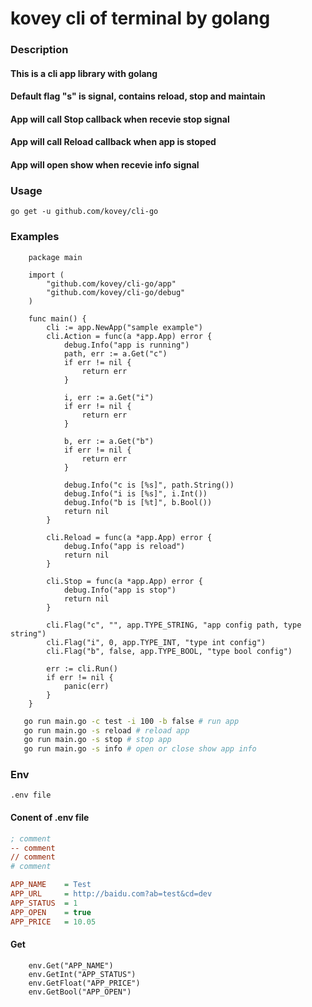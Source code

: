 # kovey cli of terminal by golang
### Description
#### This is a cli app library with golang
#### Default flag "s" is signal, contains reload, stop and maintain
#### App will call Stop callback when recevie stop signal
#### App will call Reload callback when app is stoped
#### App will open show when recevie info signal
### Usage
    go get -u github.com/kovey/cli-go
### Examples
```golang
    package main

    import (
        "github.com/kovey/cli-go/app"
        "github.com/kovey/cli-go/debug"
    )

    func main() {
        cli := app.NewApp("sample example")
        cli.Action = func(a *app.App) error {
            debug.Info("app is running")
            path, err := a.Get("c")
            if err != nil {
                return err
            }

            i, err := a.Get("i")
            if err != nil {
                return err
            }

            b, err := a.Get("b")
            if err != nil {
                return err
            }

            debug.Info("c is [%s]", path.String())
            debug.Info("i is [%s]", i.Int())
            debug.Info("b is [%t]", b.Bool())
            return nil
        }

        cli.Reload = func(a *app.App) error {
            debug.Info("app is reload")
            return nil
        }

        cli.Stop = func(a *app.App) error {
            debug.Info("app is stop")
            return nil
        }

        cli.Flag("c", "", app.TYPE_STRING, "app config path, type string")
        cli.Flag("i", 0, app.TYPE_INT, "type int config")
        cli.Flag("b", false, app.TYPE_BOOL, "type bool config")

        err := cli.Run()
        if err != nil {
            panic(err)
        }
    }

```
```bash
   go run main.go -c test -i 100 -b false # run app
   go run main.go -s reload # reload app
   go run main.go -s stop # stop app
   go run main.go -s info # open or close show app info
```
### Env
    .env file
#### Conent of .env file
```ini
; comment
-- comment
// comment
# comment

APP_NAME    = Test
APP_URL     = http://baidu.com?ab=test&cd=dev
APP_STATUS  = 1
APP_OPEN    = true
APP_PRICE   = 10.05
```

#### Get
```golang
    env.Get("APP_NAME")
    env.GetInt("APP_STATUS")
    env.GetFloat("APP_PRICE")
    env.GetBool("APP_OPEN")
```
